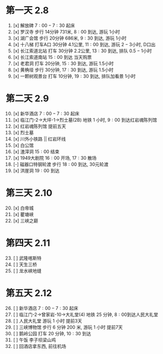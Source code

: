 # 第一天 $2.8$

1. [x] 解放碑  $7:00-7:30$ 起床
2. [x] 罗汉寺  步行 $14$分钟 $731$米, $8:00$ 到达, 游玩 $1$小时
3. [x] 湖广会馆  步行 $20$分钟 $686$米, $9:30$ 到达, 游玩 $1$小时
4. [x] 十八梯  打车A口 $30$分钟 $4.1$公里, $11:00$ 到达, 游玩 $2-3$小时, D口出
5. [x] 长江索道北站 打车 $30$分钟 $2.2$公里, $13:30$ 到达, 排队 $0.5-1$小时
6. [x] 长江索道南站 $15:00$ 到达 当天购票
7. [x] 老君洞 打车 $20$分钟, $15:30$ 到达, 游玩 $1.5$小时
8. [x] 黄桷垭 步行 $30$分钟, $17:30$ 到达, 游玩 $1.5$小时
9. [x] 一颗树观景台 打车 $10$分钟, $19:30$ 到达, 排队加看景 $1$小时

# 第二天 $2.9$

10. [x] 新华酒店  $7:00-7:30$ 起床
11. [x] 临江门-2->大坪-1->烈士墓(2B) 地铁 $1$ 小时, $9:00$ 到达红岩魂陈列馆
12. [x] 红岩魂陈列馆 提前五天
13. [x] 烈士墓
14. [x] 川外小铁路 || 红岩环线
15. [x] 白公馆
16. [x] 渣滓洞 $15:00$ 结束
17. [x] 1949大剧院 $16:00$ 开场, $17:30$ 散场
18. [-] 磁器口特钢轮渡 步行 $18:00$ 到达, 30元轮渡
19. [x] 洪崖洞 $19:00$ 到达

# 第三天 $2.10$

20. [x] 白帝城 
21. [x] 瞿塘峡
22. [x] 三峡之巅

# 第四天 $2.11$

23. [ ] 武隆喀斯特
24. [ ] 天生三桥
25. [ ] 龙水峡地缝

# 第五天 $2.12$

26. [ ] 新华酒店 $7:00-7:30$ 起床
27. [ ] 临江门-2->曾家岩-10->大礼堂(4) 地铁 $25$ 分钟, $8:00$到达人民大礼堂
28. [ ] 人民大礼堂 游玩 $1$ 小时 提前3天
29. [ ] 三峡博物馆 步行 $6$ 分钟 $200$ 米, 游玩 $1$ 小时 提前7天
30. [ ] 鹅岭公园 打车 $20$ 分钟, $10:30$ 到达
31. [ ] 午饭 李子坝梁山鸡
32. [ ] 回酒店拿东西, 前往机场